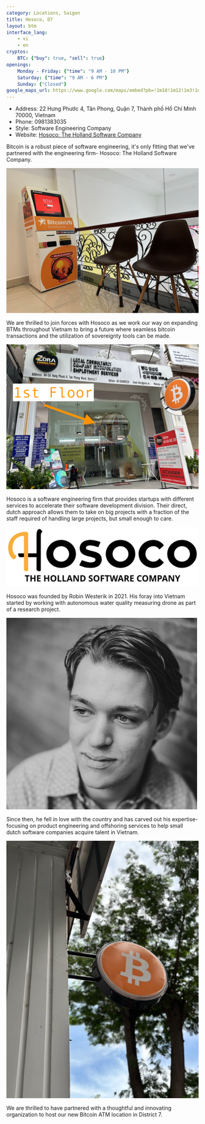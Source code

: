```yaml
---
category: Locations, Saigon
title: Hosoco, D7
layout: btm
interface_lang:
    - vi
    - en
cryptos:
    BTC: {"buy": true, "sell": true}
openings:
    Monday - Friday: {"time": "9 AM - 10 PM"}
    Saturday: {"time": "9 AM - 6 PM"}
    Sunday: {"Closed"}
google_maps_url: https://www.google.com/maps/embed?pb=!1m18!1m12!1m3!1d980.0148601281006!2d106.70780863131856!3d10.729898965432449!2m3!1f0!2f0!3f0!3m2!1i1024!2i768!4f13.1!3m3!1m2!1s0x31752fb3a82be45f%3A0xc5eb169afc0a299a!2sHosoco!5e0!3m2!1sen!2s!4v1701001794620!5m2!1sen!2s
---
```

* Address: 22 Hưng Phước 4, Tân Phong, Quận 7, Thành phố Hồ Chí Minh 70000, Vietnam
* Phone: 0981383035
* Style: Software Engineering Company
* Website: [Hosoco: The Holland Software Company](https://www.hosoco.nl/)

Bitcoin is a robust piece of software engineering, it's only fitting that we've partnered with the engineering firm- Hosoco: The Holland Software Company.

![](/images/hosoco/hosoco_0.png)

We are thrilled to join forces with Hosoco as we work our way on expanding BTMs throughout Vietnam to bring a future where seamless bitcoin transactions and the utilization of sovereignty tools can be made. 

![](/images/hosoco/hosoco_1.png)

Hosoco is a software engineering firm that provides startups with different services to accelerate their software development division. Their direct, dutch approach allows them to take on big projects with a fraction of the staff required of handling large projects, but small enough to care. 

![](/images/hosoco/Hosoco_logo.png)

Hosoco was founded by Robin Westerik in 2021. His foray into Vietnam started by working with autonomous water quality measuring drone as part of a research project. 

![](/images/hosoco/hosoco_robin_profile.jpeg)

Since then, he fell in love with the country and has carved out his expertise- focusing on product engineering and offshoring services to help small dutch software companies acquire talent in Vietnam. 

![](/images/hosoco/hosoco_3.png)

We are thrilled to have partnered with a thoughtful and innovating organization to host our new Bitcoin ATM location in District 7. 